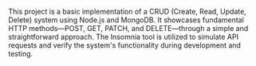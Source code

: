 This project is a basic implementation of a CRUD (Create, Read, Update, Delete) system using Node.js and MongoDB. It showcases fundamental HTTP methods—POST, GET, PATCH, and DELETE—through a simple and straightforward approach. The Insomnia tool is utilized to simulate API requests and verify the system's functionality during development and testing.
